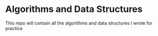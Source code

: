 # Algorithms and Data Structures
This repo will contain all the algorithms and data structures I wrote for practice
